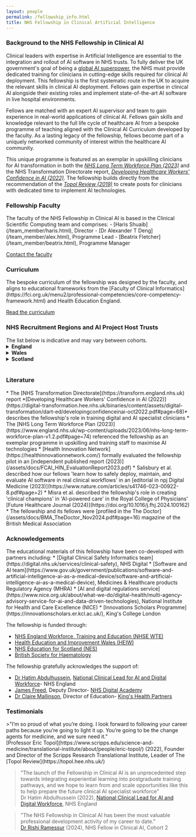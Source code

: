 ```yaml
---
layout: people
permalink: /fellowship_info.html
title: NHS Fellowship in Clinical Artificial Intelligence
---
```

<h3 style>Background to the NHS Fellowship in Clinical AI</h3>

Clinical leaders with expertise in Artificial Intelligence are essential to the integration and rollout of AI software in NHS trusts. 
To fully deliver the UK government's goal of being a [global AI superpower](https://assets.publishing.service.gov.uk/media/614db4d1e90e077a2cbdf3c4/National_AI_Strategy_-_PDF_version.pdf), the NHS must provide dedicated training for clinicians in cutting-edge skills required for clinical AI deployment.
This fellowship is the first systematic route in the UK to acquire the relevant skills in clinical AI deployment. Fellows  gain expertise in clinical AI alongside their existing roles and implement state-of-the-art AI software in live hospital environments.

Fellows are matched with an expert AI supervisor and team to gain experience in real-world applications of clinical AI. Fellows gain skills and knowledge relevant to the full life cycle of healthcare AI from a bespoke programme of teaching aligned with the Clinical AI Curriculum developed by the faculty.
As a lasting legacy of the fellowship, fellows become part of a uniquely networked community of interest within the healthcare AI community.

This unique programme is featured as an exemplar in upskilling clinicians for AI transformation in both the *[NHS Long Term Workforce Plan (2023)](https://www.england.nhs.uk/wp-content/uploads/2023/06/nhs-long-term-workforce-plan-v1.2.pdf#page=74)* and the NHS Transformation Directorate report, *[Developing Healthcare Workers' Confidence in AI (2022)](https://digital-transformation.hee.nhs.uk/binaries/content/assets/digital-transformation/dart-ed/developingconfidenceinai-oct2022.pdf#page=68)*. 
The fellowship builds directly from the recommendation of the *[Topol Review (2019)](https://topol.hee.nhs.uk/wp-content/uploads/HEE-Topol-Review-2019.pdf#page=8)* to create posts for clinicians with dedicated time to implement AI technologies.


<h3 style>Fellowship Faculty</h3>
The faculty of the NHS Fellowship in Clinical AI is based in the Clinical Scientific Computing team and comprises:
- [Haris Shuaib](/team_member/haris.html),  Director
- [Dr Alexander T Deng](/team_member/alex.html), Programme Lead
- [Beatrix Fletcher](/team_member/beatrix.html), Programme Manager

[Contact the faculty](mailto:gstt.aifellowship@nhs.net)

<h3 style>Curriculum</h3>
The bespoke curriculum of the fellowship was designed by the faculty, and aligns to educational frameworks from the [Faculty of Clinical Informatics](https://fci.org.uk/menu2/professional-competencies/core-competency-framework.html) and  Health Education England.

[Read the curriculum](/assets/docs/FCAI_Curriculum_v3.2.pdf)

<h3 style>NHS Recruitment Regions and AI Project Host Trusts</h3>
The list below is indicative and may vary between cohorts.
<details>
<summary>
<b>England</b>
</summary>
<details><summary>East of England</summary>
<ul>
  <li>Cambridge University Hospitals NHS Foundation Trust</li>
</ul>
</details>

<details><summary>London</summary>
<ul>
  <li>Guy's and St Thomas' NHS Foundation Trust</li>
  <li>Barts Health NHS Trust</li>
  <li>Great Ormond Street Hospital for Children NHS Foundation Trust</li>
  <li>Imperial College Healthcare NHS Trust</li>
  <li>King's College Hospital NHS Foundation Trust</li>
  <li>Moorfields Eye Hospital NHS Foundation Trust</li>
  <li>South London and Maudsley NHS Foundation Trust</li>
  <li>The Royal Marsden NHS Foundation Trust</li>
  <li>University College London Hospitals NHS Foundation Trust</li>
</ul>
</details>

<details><summary>Midlands</summary>
<ul>
  <li>University Hospitals Birmingham NHS Foundation Trust</li>
  <li>Nottingham University Hospitals NHS Trust</li>
  <li>The Royal Wolverhampton NHS Trust</li>
</ul>
</details>
<details><summary>North West</summary>
<ul>
  <li>Alder Hey Children's Hospital Trust</li>
  <li>Manchester University NHS Foundation Trust</li>
</ul>
</details>

<details><summary>South East</summary>
<ul>
  <li>Oxford University Hospitals NHS Foundation Trust</li>
  <li>University Hospitals Sussex NHS Foundation Trust</li>
  <li>East Kent Hospitals University NHS Foundation Trust</li>
  <li>University Hospital Southampton NHS Foundation Trust</li>
</ul>
</details>


<details><summary>South West</summary>
<ul>
  <li>University Hospitals Bristol NHS Foundation Trust</li>
</ul>
</details>

</details>
<details>
<summary>
<b>Wales</b>
</summary>
<ul>
  <li>Cardiff and Vale University Health Board</li>
  <li>Swansea Bay University Health Board </li>
  <li>Betsi Cadwaladr University Health Board</li>
</ul>


</details>
<details>
<summary>
<b>Scotland</b>
</summary>
<ul>
  <li>NHS Grampian</li>
  <li>NHS Greater Glasgow and Clyde</li>
</ul>

</details>
<br>

<h3 style>Literature</h3>
* The [NHS Transformation Directorate](https://transform.england.nhs.uk) report *[Developing Healthcare Workers' Confidence in AI (2022)](https://digital-transformation.hee.nhs.uk/binaries/content/assets/digital-transformation/dart-ed/developingconfidenceinai-oct2022.pdf#page=68)* describes the fellowship's role in training digital and AI specialist clinicians
* The [NHS Long Term Workforce Plan (2023)](https://www.england.nhs.uk/wp-content/uploads/2023/06/nhs-long-term-workforce-plan-v1.2.pdf#page=74) referenced the fellowship as an exemplar programme in upskilling and training staff to maximise AI technologies
* [Health Innovation Network](https://healthinnovationnetwork.com/) formally evaluated the fellowship pilot in an [independent published report (2023)](/assets/docs/FCAI_HIN_EvaluationReport2023.pdf)
* Salisbury et al. described how our fellows 'learn how to safely deploy, maintain, and evaluate AI software in real clinical workflows' in an [editorial in npj Digital Medicine (2023)](https://www.nature.com/articles/s41746-023-00922-8.pdf#page=2)
* Misra et al. described the fellowship's role in creating 'clinical champions' in 'AI-powered care' in the Royal College of Physicians' [Future Healthcare Journal (2024)](https://doi.org/10.1016/j.fhj.2024.100162)
* The fellowship and its fellows were [profiled in the The Doctor](/assets/docs/BMA_TheDoctor_Nov2024.pdf#page=16) magazine of the British Medical Association

<h3 style>Acknowledgements</h3>
The educational materials of this fellowship have been co-developed with partners including:
* [Digital Clinical Safety Informatics team](https://digital.nhs.uk/services/clinical-safety), NHS Digital
* [Software and AI team](https://www.gov.uk/government/publications/software-and-artificial-intelligence-ai-as-a-medical-device/software-and-artificial-intelligence-ai-as-a-medical-device), Medicines & Healthcare products Regulatory Agency (MHRA)
* [AI and digital regulations service](https://www.nice.org.uk/about/what-we-do/digital-health/multi-agency-advisory-service-for-ai-and-data-driven-technologies), National Institute for Health and Care Excellence (NICE) 
* [Innovations Scholars Programme](https://innovationscholars.er.kcl.ac.uk/), King's College London


The fellowship is funded through:
* [NHS England Workforce, Training and Education (NHSE WTE)](https://linktr.ee/NHSE_WTE)
* [Health Education and Improvement Wales (HEIW)](https://heiw.nhs.wales/education-and-training/)
* [NHS Education for Scotland (NES)](https://www.nes.scot.nhs.uk/)
* [British Society for Haematology](https://b-s-h.org.uk/)

The fellowship gratefully acknowledges the support of:
* [Dr Hatim Abdulhussein](https://www.linkedin.com/in/drhatz/), [National Clinical Lead for AI and Digital Workforce](https://digital-transformation.hee.nhs.uk/building-a-digital-workforce/dart-ed)- NHS England
* [James Freed](https://www.linkedin.com/in/james-freed-digital/), Deputy Director- [NHS Digital Academy](https://digital-transformation.hee.nhs.uk/digital-academy/programmes)
* [Dr Claire Mallinson](https://www.linkedin.com/in/claire-mallinson-01808212a/), Director of Education- [King's Health Partners](https://www.kingshealthpartners.org/our-work/khp-education)

<h3 style>Testimonials</h3>
>"I’m so proud of what you’re doing. I look forward to following your career paths because you’re going to light it up. You’re going to be the change agents for medicine, and we sure need it." <br/>[Professor Eric Topol](https://www.scripps.edu/science-and-medicine/translational-institute/about/people/eric-topol/) (2022), Founder and Director of the Scripps Research Translational Institute, Leader of The [Topol Review](https://topol.hee.nhs.uk/)

>"The launch of the Fellowship in Clinical AI is an unprecedented step towards integrating experiential learning into postgraduate training pathways, and we hope to learn from and scale opportunities like this to help prepare the future clinical AI specialist workforce" <br/>Dr Hatim Abdulhussein (2022), [National Clinical Lead for AI and Digital Workforce](https://digital-transformation.hee.nhs.uk/building-a-digital-workforce/dart-ed), NHS England

>"The NHS Fellowship in Clinical AI has been the most valuable professional development activity of my career to date." <br/>[Dr Rishi Ramessur](/fellow/rishiramessur.html) (2024), NHS Fellow in Clinical AI, Cohort 2
